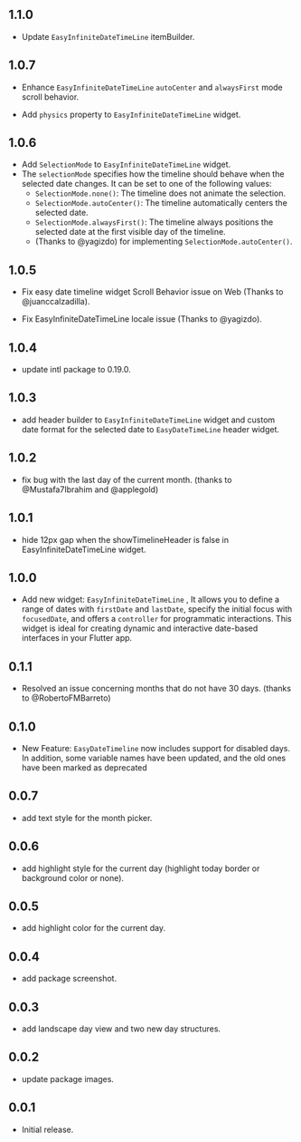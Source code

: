 ## 1.1.0

- Update `EasyInfiniteDateTimeLine` itemBuilder.

## 1.0.7

- Enhance `EasyInfiniteDateTimeLine` `autoCenter` and `alwaysFirst` mode scroll behavior.

- Add `physics` property to `EasyInfiniteDateTimeLine` widget.

## 1.0.6

- Add `SelectionMode` to `EasyInfiniteDateTimeLine` widget.
- The `selectionMode` specifies how the timeline should behave when the selected date changes.
  It can be set to one of the following values:
  - `SelectionMode.none()`: The timeline does not animate the selection.
  - `SelectionMode.autoCenter()`: The timeline automatically centers the selected date.
  - `SelectionMode.alwaysFirst()`: The timeline always positions the selected date at the first visible day of the timeline.
  - (Thanks to @yagizdo) for implementing `SelectionMode.autoCenter()`.

## 1.0.5

- Fix easy date timeline widget Scroll Behavior issue on Web (Thanks to @juanccalzadilla).

- Fix EasyInfiniteDateTimeLine locale issue (Thanks to @yagizdo).

## 1.0.4

- update intl package to 0.19.0.

## 1.0.3

- add header builder to `EasyInfiniteDateTimeLine` widget and custom date format for the selected date to `EasyDateTimeLine` header widget.

## 1.0.2

- fix bug with the last day of the current month. (thanks to @Mustafa7Ibrahim and @applegold)

## 1.0.1

- hide 12px gap when the showTimelineHeader is false in EasyInfiniteDateTimeLine widget.

## 1.0.0

- Add new widget: `EasyInfiniteDateTimeLine` , It allows you to define a range of dates with `firstDate` and `lastDate`, specify the initial focus with `focusedDate`, and offers a `controller` for programmatic interactions. This widget is ideal for creating dynamic and interactive date-based interfaces in your Flutter app.

## 0.1.1

- Resolved an issue concerning months that do not have 30 days. (thanks to @RobertoFMBarreto)

## 0.1.0

- New Feature: `EasyDateTimeline` now includes support for disabled days. In addition, some variable names have been updated, and the old ones have been marked as deprecated

## 0.0.7

- add text style for the month picker.

## 0.0.6

- add highlight style for the current day (highlight today border or background color or none).

## 0.0.5

- add highlight color for the current day.

## 0.0.4

- add package screenshot.

## 0.0.3

- add landscape day view and two new day structures.

## 0.0.2

- update package images.

## 0.0.1

- Initial release.
